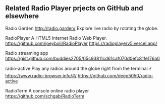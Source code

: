 ## Related Radio Player prjects on GitHub and elsewhere

Radio Garden
  <http://radio.garden/>
  Explore live radio by rotating the globe.

RadioPlayer
  A HTML5 Internet Radio Web Player.
  <https://github.com/joeyboli/RadioPlayer>
  <https://radioplayerv5.vercel.app/>

Radio streaming app
  <https://gist.github.com/buddies2705/05c93811cd61caf070d0efc81fe176a0>

radio-active
  Play any radios around the globe right from the terminal ⚡
  <https://www.radio-browser.info/#/>
  <https://github.com/deep5050/radio-active>

RadioTerm
  A console online radio player
  <https://github.com/schgab/RadioTerm>
